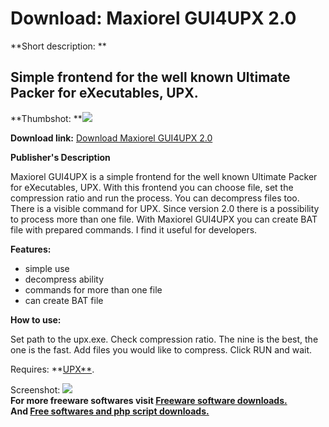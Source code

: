 # Download: Maxiorel GUI4UPX 2.0

**Short description: **

## Simple frontend for the well known Ultimate Packer for eXecutables, UPX.

  
**Thumbshot: **![](http://www.freewarefiles.com/screenshot/mb_gui4upx_md.gif)   
  
**Download link:** [Download Maxiorel GUI4UPX 2.0](http://freesoftwares.boysofts.com/Maxiorel-GUIUPX_program_18456.html)  
  

**Publisher's Description**  
  

Maxiorel GUI4UPX is a simple frontend for the well known Ultimate Packer for
eXecutables, UPX. With this frontend you can choose file, set the compression
ratio and run the process. You can decompress files too. There is a visible
command for UPX. Since version 2.0 there is a possibility to process more than
one file. With Maxiorel GUI4UPX you can create BAT file with prepared
commands. I find it useful for developers.

**Features:**

  * simple use 
  * decompress ability 
  * commands for more than one file 
  * can create BAT file 

**How to use:**

Set path to the upx.exe. Check compression ratio. The nine is the best, the
one is the fast. Add files you would like to compress. Click RUN and wait.

Requires: **[UPX**](http://www.freewarefiles.com/program_9_93_18457.html).

  
  
Screenshot: ![](http://www.freewarefiles.com/screenshot/mb_gui4upx.gif)  
**For more freeware softwares visit [Freeware software downloads.](http://freesoftwares.boysofts.com/)**   
**And [Free softwares and php script downloads.](http://www.boysofts.com/)**

